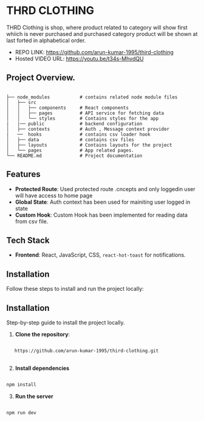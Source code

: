 # THRD CLOTHING
THRD Clothing is shop, where product related to category will show first whiich is never purchased and purchased category product will be shown at last forted in alphabetical order.
- REPO LINK: https://github.com/arun-kumar-1995/third-clothing
- Hosted VIDEO URL: https://youtu.be/t34s-MhvdQU

## Project Overview.
```

├── node_modules           # contains related node module files
│   ├── src
│   │   ├── components     # React components
│   │   ├── pages          # API service for fetching data
│   │   └── styles         # Contains styles for the app
|   |── public             # backend configuration
│   ├── contexts           # Auth , Message context provider
|   ──  hooks              # contains csv loader hook 
│   ├── data               # contains csv files 
│   ├── layouts            # Contains layouts for the project
│   └── pages              # App related pages.
└── README.md              # Project documentation
```


## Features
- **Protected Route**: Used protected route .cncepts and only loggedin user will have access to home page
- **Global State**: Auth context has been used for mainiting user logged in state
- **Custom Hook**: Custom Hook has been implemented for reading data from csv file.

## Tech Stack
- **Frontend**: React, JavaScript, CSS, `react-hot-toast` for notifications.

## Installation
Follow these steps to install and run the project locally:

## Installation
 
 Step-by-step guide to install the project locally.

1. **Clone the repository**:
   
```bash

   https://github.com/arun-kumar-1995/third-clothing.git
  
```

2. **Install dependencies**
```bash

npm install
``` 

3. **Run the server**
```bash

npm run dev

```
